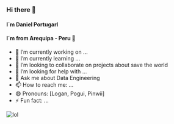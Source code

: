 ### Hi there 🚀 
#### I´m Daniel Portugarl
#### I´m from Arequipa - Peru  🌋 


- 🔭 I’m currently working on ...
- 🌱 I’m currently learning ...
- 👯 I’m looking to collaborate on projects about save the world
- 🤔 I’m looking for help with ...
- 💬 Ask me about Data Engineering 
- 📫 How to reach me: ...
- 😄 Pronouns: [Logan, Pogui, Pinwii]
- ⚡ Fun fact: ...

![lol](https://user-images.githubusercontent.com/7544049/102917172-b931fc80-4452-11eb-9840-108edd261e7c.jpg)
